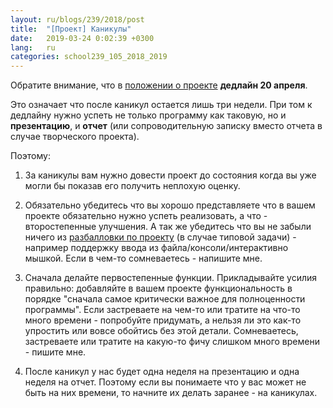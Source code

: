 ```yaml
---
layout: ru/blogs/239/2018/post
title:  "[Проект] Каникулы"
date:   2019-03-24 0:02:39 +0300
lang:   ru
categories: school239_105_2018_2019
---
```


Обратите внимание, что в [положении о проекте](/blogs/239/2018/school239_105_2018_2019/2019/02/17/project-criterions.html) **дедлайн 20 апреля**.

Это означает что после каникул остается лишь три недели. При том к дедлайну нужно успеть не только программу как таковую, но и **презентацию**, и **отчет** (или сопроводительную записку вместо отчета в случае творческого проекта).

Поэтому:

1) За каникулы вам нужно довести проект до состояния когда вы уже могли бы показав его получить неплохую оценку.

2) Обязательно убедитесь что вы хорошо представляете что в вашем проекте обязательно нужно успеть реализовать, а что - второстепенные улучшения. А так же убедитесь что вы не забыли ничего из [разбалловки по проекту](/blogs/239/2018/school239_105_2018_2019/2019/02/17/project-criterions.html) (в случае типовой задачи) - например поддержку ввода из файла/консоли/интерактивно мышкой. Если в чем-то сомневаетесь - напишите мне.

3) Сначала делайте первостепенные функции. Прикладывайте усилия правильно: добавляйте в вашем проекте функциональность в порядке "сначала самое критически важное для полноценности программы". Если застреваете на чем-то или тратите на что-то много времени - попробуйте придумать, а нельзя ли это как-то упростить или вовсе обойтись без этой детали. Сомневаетесь, застреваете или тратите на какую-то фичу слишком много времени - пишите мне.

4) После каникул у нас будет одна неделя на презентацию и одна неделя на отчет. Поэтому если вы понимаете что у вас может не быть на них времени, то начните их делать заранее - на каникулах.


